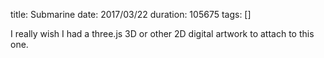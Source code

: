 title: Submarine
date: 2017/03/22
duration: 105675
tags: []

I really wish I had a three.js 3D or other 2D digital artwork to attach to this one.
